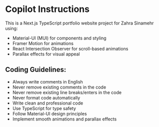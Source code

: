 # Copilot Instructions

<!-- Use this file to provide workspace-specific custom instructions to Copilot. For more details, visit https://code.visualstudio.com/docs/copilot/copilot-customization#_use-a-githubcopilotinstructionsmd-file -->

This is a Next.js TypeScript portfolio website project for Zahra Sinamehr using:

- Material-UI (MUI) for components and styling
- Framer Motion for animations
- React Intersection Observer for scroll-based animations
- Parallax effects for visual appeal

## Coding Guidelines:

- Always write comments in English
- Never remove existing comments in the code
- Never remove existing line breaks/enters in the code
- Never format code automatically
- Write clean and professional code
- Use TypeScript for type safety
- Follow Material-UI design principles
- Implement smooth animations and parallax effects
